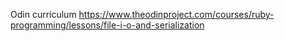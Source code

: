 Odin curriculum https://www.theodinproject.com/courses/ruby-programming/lessons/file-i-o-and-serialization